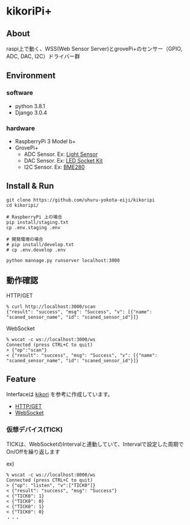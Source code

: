 # kikoriPi+

## About

raspi上で動く、WSS(Web Sensor Server)とgrovePi+のセンサー（GPIO, ADC, DAC, I2C）ドライバー群

## Environment

### software
* python 3.8.1
* Django 3.0.4

### hardware
* RaspberryPi 3 Model b+
* GrovePi+
  * ADC Sensor. Ex: [Light Sensor](http://wiki.seeedstudio.com/Grove-Light_Sensor/)
  * DAC Sensor. Ex: [LED Socket Kit](http://wiki.seeedstudio.com/Grove-LED_Socket_Kit/)
  * I2C Sensor. Ex: [BME280](http://wiki.seeedstudio.com/Grove-Barometer_Sensor-BME280/)


## Install & Run

```
git clone https://github.com/uhuru-yokota-eiji/kikoripi
cd kikoripi/

# RaspberryPi 上の場合
pip install/staging.txt
cp .env.staging .env

# 開発環境の場合
# pip install/develop.txt
# cp .env.develop .env

python mannage.py runserver localhost:3000
```

## 動作確認

HTTP/GET
```
% curl http://localhost:3000/scan
{"result": "success", "msg": "Success", "v": [{"name": "scaned_sensor_name", "id": "scaned_sensor_id"}]}
```
WebSocket
```
% wscat -c ws://localhost:3000/ws
Connected (press CTRL+C to quit)
> {"op":"scan"}
< {"result": "success", "msg": "Success", "v": [{"name": "scaned_sensor_name", "id": "scaned_sensor_id"}]}
```

## Feature

Interfaceは [kikori](https://gitlab.com/myst3m/kikori/) を参考に作成しています。

* [HTTP/GET](https://gitlab.com/myst3m/kikori#httpget)
* [WebSocket](https://gitlab.com/myst3m/kikori#websocket)

### 仮想デバイス(TICK)

TICKは、WebSocketのIntervalと連動していて、Intervalで設定した周期でOn/Offを繰り返します

ex)
```
% wscat -c ws://localhost:8000/ws
Connected (press CTRL+C to quit)
> {"op": "listen", "v":["TICK0"]}
< {"result": "success", "msg": "Success"}
< {"TICK0": 1}
< {"TICK0": 0}
< {"TICK0": 1}
< {"TICK0": 0}
・・・
```
